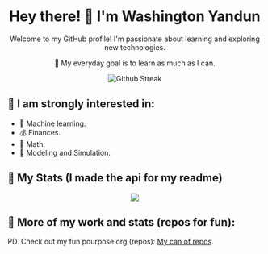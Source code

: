 <h1 align="center">Hey there! 👋 I'm Washington Yandun</h1>
<p align="center">Welcome to my GitHub profile! I'm passionate about learning and exploring new technologies.</p>
<p align="center">🌱 My everyday goal is to learn as much as I can.</p>

<p align="center">
  <img alt="Github Streak" src="http://github-readme-streak-stats.herokuapp.com?user=WashingtonYandun&theme=react&hide_border=true&date_format=M%20j%5B%2C%20Y%5D&stroke=5AA5E7&fire=5AA5E7&currStreakNum=5AA5E7&border=5AA5E7&sideNums=5AA5E7&sideLabels=5AA5E7&ring=5AA5E7&currStreakLabel=5AA5E7"/>
</p>

👀 I am strongly interested in:
---

- 🤖 Machine learning.
- 💰 Finances.
- 🧮 Math.
- 🎯 Modeling and Simulation.

🌱 My Stats (I made the api for my readme) 
---

<p align="center">
    <a href="https://gitstatswy.onrender.com/user/washingtonyandun">
      <img src="https://github-stats-wy.vercel.app/user/washingtonyandun/bar"/>
    </a>
</p>

👀 More of my work and stats (repos for fun):
---

PD. Check out my fun pourpose org (repos): [My can of repos](https://github.com/WMYM-Experimental).
